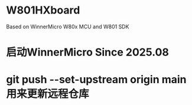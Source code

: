 # W801HXboard
Based on WinnerMicro W80x MCU and W801 SDK

# 启动WinnerMicro  Since 2025.08
 
# git push --set-upstream origin main  用来更新远程仓库
